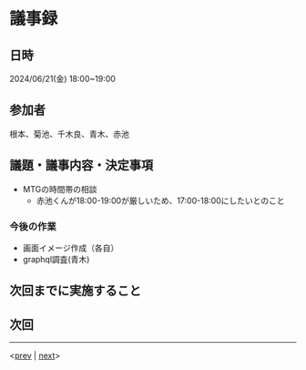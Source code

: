 # 議事録

## 日時

2024/06/21(金) 18:00~19:00

## 参加者

根本、菊池、千木良、青木、赤池

## 議題・議事内容・決定事項
- MTGの時間帯の相談
  - 赤池くんが18:00-19:00が厳しいため、17:00-18:00にしたいとのこと
  
### 今後の作業
- 画面イメージ作成（各自）
- graphql調査(青木)

## 次回までに実施すること

## 次回

---
<[prev](https://github.com/Future-Csg3/nkaca-training-docs/blob/main/01_議事録/20240618.md)
|
[next](https://github.com/Future-Csg3/nkaca-training-docs/blob/main/01_議事録/20240621.md)>
